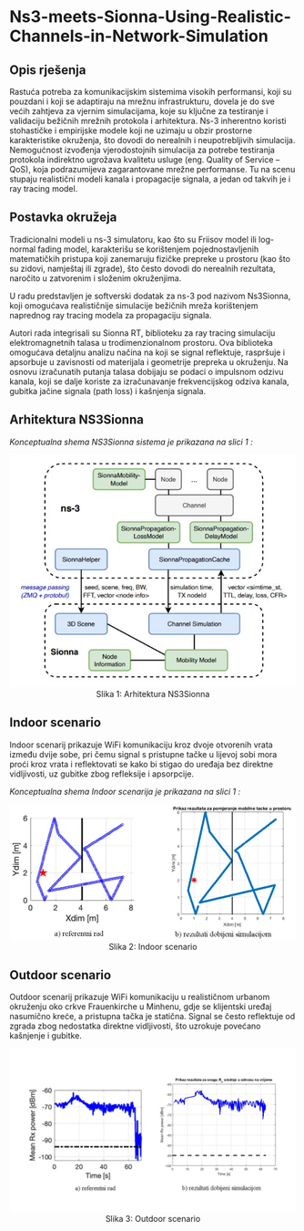# Ns3-meets-Sionna-Using-Realistic-Channels-in-Network-Simulation

## Opis rješenja
Rastuća potreba za komunikacijskim sistemima visokih performansi, koji su pouzdani i koji se
adaptiraju na mrežnu infrastrukturu, dovela je do sve većih zahtjeva za vjernim simulacijama,
koje su ključne za testiranje i validaciju bežičnih mrežnih protokola i arhitektura. Ns-3 inherentno koristi stohastičke i empirijske modele koji ne uzimaju u obzir prostorne karakteristike
okruženja, što dovodi do nerealnih i neupotrebljivih simulacija. Nemogućnost izvođenja vjerodostojnih simulacija za potrebe testiranja protokola indirektno ugrožava kvalitetu usluge (eng.
Quality of Service – QoS), koja podrazumijeva zagarantovane mrežne performanse. Tu na scenu
stupaju realistični modeli kanala i propagacije signala, a jedan od takvih je i ray tracing model.

## Postavka okružeja

Tradicionalni modeli u ns-3 simulatoru, kao što su Friisov model ili log-normal fading model, karakterišu se korištenjem pojednostavljenih matematičkih pristupa koji zanemaruju fizičke prepreke u prostoru (kao što su zidovi, namještaj ili zgrade), što često dovodi do nerealnih rezultata, naročito u zatvorenim i složenim okruženjima.

U radu predstavljen je softverski dodatak za ns-3 pod nazivom Ns3Sionna, koji omogućava realističnije simulacije bežičnih mreža korištenjem naprednog ray tracing modela za propagaciju signala.

Autori rada integrisali su Sionna RT, biblioteku za ray tracing simulaciju elektromagnetnih talasa u trodimenzionalnom prostoru. Ova biblioteka omogućava detaljnu analizu načina na koji se signal reflektuje, raspršuje i apsorbuje u zavisnosti od materijala i geometrije prepreka u okruženju. Na osnovu izračunatih putanja talasa dobijaju se podaci o impulsnom odzivu kanala, koji se dalje koriste za izračunavanje frekvencijskog odziva kanala, gubitka jačine signala (path loss) i kašnjenja signala.

## Arhitektura NS3Sionna



*Konceptualna shema NS3Sionna sistema je prikazana na slici 1 :*

<p align="center">
<img src="Slike/arhitektura.jpg" ">
<br>
Slika 1: Arhitektura NS3Sionna
</p>

## Indoor scenario

Indoor scenarij prikazuje WiFi komunikaciju kroz dvoje otvorenih vrata između dvije sobe, pri čemu signal s pristupne tačke u lijevoj sobi mora proći kroz vrata i reflektovati se kako bi stigao do uređaja bez direktne vidljivosti, uz gubitke zbog refleksije i apsorpcije.

*Konceptualna shema Indoor scenarija je prikazana na slici 1 :*

<p align="center">
<img src="Slike/indoor_Uporedni_prikaz.jpg" ">
<br>
Slika 2: Indoor scenario
</p>

## Outdoor scenario

Outdoor scenarij prikazuje WiFi komunikaciju u realističnom urbanom okruženju oko crkve Frauenkirche u Minhenu, gdje se klijentski uređaj nasumično kreće, a pristupna tačka je statična. Signal se često reflektuje od zgrada zbog nedostatka direktne vidljivosti, što uzrokuje povećano kašnjenje i gubitke.

<p align="center">
<img src="Slike/outdoorrxovertime_uporedni_prikaz.jpg" ">
<br>
Slika 3: Outdoor scenario
</p>
